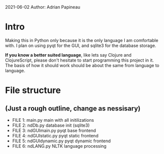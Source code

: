 2021-06-02 
Author: Adrian Papineau

# Intro
Making this in Python only because it is the only language I am comfortable with. I plan on using pyqt for the GUI, and sqlite3 for the database storage. 

**If you know a better suited language**, like lets say Clojure and ClojureScript, please don't hesitate to start programming this project in it. The basis of how it should work should be about the same from language to language.

# File structure
## (Just a rough outline, change as nessisary)

* FILE 1: main.py           main with all initilizations 
* FILE 2: ndDb.py           database init (sqlite3)
* FILE 3: ndGUImain.py      pyqt base frontend
* FILE 4: ndGUIstatic.py    pyqt static frontend
* FILE 5: ndGUIdynamic.py   pyqt dynamic frontend
* FILE 6: ndLANG.py         NLTK language processing
